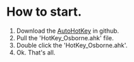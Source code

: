 # How to start.
1. Download the [AutoHotKey](github.com/AutoHotkey/AutoHotkey) in github.
2. Pull the 'HotKey_Osborne.ahk' file.
3. Double click the 'HotKey_Osborne.ahk'.
4. Ok. That's all.